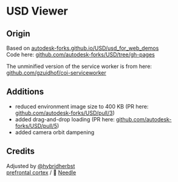 # USD Viewer

## Origin  
Based on [autodesk-forks.github.io/USD/usd_for_web_demos](https://autodesk-forks.github.io/USD/usd_for_web_demos/)  
Code here: [github.com/autodesk-forks/USD/tree/gh-pages](https://github.com/autodesk-forks/USD/tree/gh-pages)

The unminified version of the service worker is from here: [github.com/gzuidhof/coi-serviceworker](https://github.com/gzuidhof/coi-serviceworker/blob/master/coi-serviceworker.js)  

## Additions  
- reduced environment image size to 400 KB (PR here: [github.com/autodesk-forks/USD/pull/3](https://github.com/autodesk-forks/USD/pull/3))  
- added drag-and-drop loading (PR here: [github.com/autodesk-forks/USD/pull/5](https://github.com/autodesk-forks/USD/pull/5))
- added camera orbit dampening

## Credits
Adjusted by [@hybridherbst](https://twitter.com/hybridherbst)  
[prefrontal cortex](https://prefrontalcortex.de) / 🌵 [Needle](https://needle.tools)  